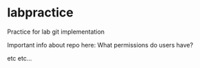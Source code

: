 # labpractice
Practice for lab git implementation

Important info about repo here:
What permissions do users have?


etc etc...

